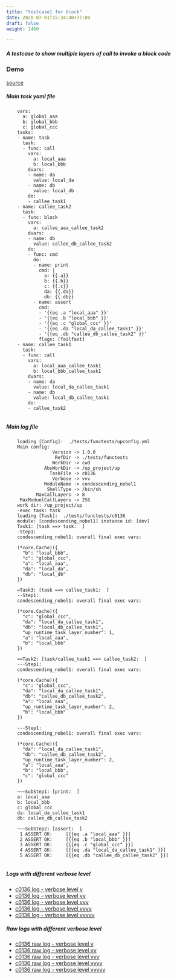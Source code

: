 ```yaml
---
title: "testcase1 for block"
date: 2020-07-01T15:34:40+77:00
draft: false
weight: 1460

---
```


##### A testcase to show multiple layers of call to invoke a block code


### Demo








[source](https://github.com/upcmd/up/blob/master/tests/functests/c0136.yml)

##### Main task yaml file
```
    vars:
      a: global_aaa
      b: global_bbb
      c: global_ccc
    tasks:
    - name: task
      task:
      - func: call
        vars:
          a: local_aaa
          b: local_bbb
        dvars:
        - name: da
          value: local_da
        - name: db
          value: local_db
        do:
        - callee_task1
    - name: callee_task2
      task:
      - func: block
        vars:
          a: callee_aaa_callee_task2
        dvars:
        - name: db
          value: callee_db_callee_task2
        do:
        - func: cmd
          do:
          - name: print
            cmd: |
              a: {{.a}}
              b: {{.b}}
              c: {{.c}}
              da: {{.da}}
              db: {{.db}}
          - name: assert
            cmd:
            - '{{eq .a "local_aaa" }}'
            - '{{eq .b "local_bbb" }}'
            - '{{eq .c "global_ccc" }}'
            - '{{eq .da "local_da_callee_task1" }}'
            - '{{eq .db "callee_db_callee_task2" }}'
            flags: [failfast]
    - name: callee_task1
      task:
      - func: call
        vars:
          a: local_aaa_callee_task1
          b: local_bbb_callee_task1
        dvars:
        - name: da
          value: local_da_callee_task1
        - name: db
          value: local_db_callee_task1
        do:
        - callee_task2
    
```
##### Main log file
```
    loading [Config]:  ./tests/functests/upconfig.yml
    Main config:
                 Version -> 1.0.0
                  RefDir -> ./tests/functests
                 WorkDir -> cwd
              AbsWorkDir -> /up_project/up
                TaskFile -> c0136
                 Verbose -> vvv
              ModuleName -> condescending_nobel1
               ShellType -> /bin/sh
           MaxCallLayers -> 8
     MaxModuelCallLayers -> 256
    work dir: /up_project/up
    -exec task: task
    loading [Task]:  ./tests/functests/c0136
    module: [condescending_nobel1] instance id: [dev]
    Task1: [task ==> task:  ]
    -Step1:
    condescending_nobel1: overall final exec vars:
    
    (*core.Cache)({
      "b": "local_bbb",
      "c": "global_ccc",
      "a": "local_aaa",
      "da": "local_da",
      "db": "local_db"
    })
    
    =Task3: [task ==> callee_task1:  ]
    --Step1:
    condescending_nobel1: overall final exec vars:
    
    (*core.Cache)({
      "c": "global_ccc",
      "da": "local_da_callee_task1",
      "db": "local_db_callee_task1",
      "up_runtime_task_layer_number": 1,
      "a": "local_aaa",
      "b": "local_bbb"
    })
    
    ==Task2: [task/callee_task1 ==> callee_task2:  ]
    ---Step1:
    condescending_nobel1: overall final exec vars:
    
    (*core.Cache)({
      "c": "global_ccc",
      "da": "local_da_callee_task1",
      "db": "callee_db_callee_task2",
      "a": "local_aaa",
      "up_runtime_task_layer_number": 2,
      "b": "local_bbb"
    })
    
    ---Step1:
    condescending_nobel1: overall final exec vars:
    
    (*core.Cache)({
      "da": "local_da_callee_task1",
      "db": "callee_db_callee_task2",
      "up_runtime_task_layer_number": 2,
      "a": "local_aaa",
      "b": "local_bbb",
      "c": "global_ccc"
    })
    
    ~~~SubStep1: [print:  ]
    a: local_aaa
    b: local_bbb
    c: global_ccc
    da: local_da_callee_task1
    db: callee_db_callee_task2
    
    ~~~SubStep2: [assert:  ]
     1 ASSERT OK:     [{{eq .a "local_aaa" }}]
     2 ASSERT OK:     [{{eq .b "local_bbb" }}]
     3 ASSERT OK:     [{{eq .c "global_ccc" }}]
     4 ASSERT OK:     [{{eq .da "local_da_callee_task1" }}]
     5 ASSERT OK:     [{{eq .db "callee_db_callee_task2" }}]
    
```


##### Logs with different verbose level
* [c0136 log - verbose level v](../../logs/c0136_v)
* [c0136 log - verbose level vv](../../logs/c0136_vv)
* [c0136 log - verbose level vvv](../../logs/c0136_vvvv)
* [c0136 log - verbose level vvvv](../../logs/c0136_vvvv)
* [c0136 log - verbose level vvvvv](../../logs/c0136_vvvvv)

##### Raw logs with different verbose level
* [c0136 raw log - verbose level v](../../reflogs/c0136_v.log)
* [c0136 raw log - verbose level vv](../../reflogs/c0136_vv.log)
* [c0136 raw log - verbose level vvv](../../reflogs/c0136_vvv.log)
* [c0136 raw log - verbose level vvvv](../../reflogs/c0136_vvvv.log)
* [c0136 raw log - verbose level vvvvv](../../reflogs/c0136_vvvvv.log)







